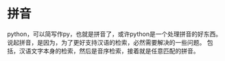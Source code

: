 拼音
====

python，可以简写作py，也就是拼音了，或许python是一个处理拼音的好东西。
说起拼音，是因为，为了更好支持汉语的检索，必然需要解决的一些问题。
包括，汉语文字本身的检索，然后是音序检索，接着就是任意匹配的拼音。
